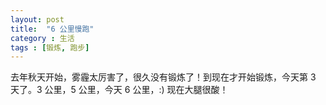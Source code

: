```yaml
---
layout: post
title:  "6 公里慢跑"
category : 生活
tags : [锻炼, 跑步]
---
```


去年秋天开始，雾霾太厉害了，很久没有锻炼了！到现在才开始锻炼，今天第 3 天了。3 公里，5 公里，今天 6 公里，:) 现在大腿很酸！
